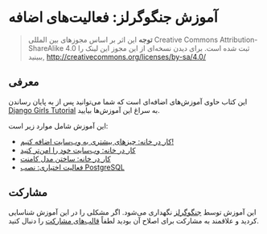 # آموزش جنگوگرلز: فعالیت‌های اضافه 

> **توجه** این اثر بر اساس مجوزهای بین المللی Creative Commons Attribution-ShareAlike 4.0 ثبت شده است. برای دیدن نسخه‌ای از این مجوز این لینک را ببینید,
http://creativecommons.org/licenses/by-sa/4.0/

## معرفی 
این کتاب حاوی آموزش‌های اضافه‌ای است که شما می‌توانید پس از به پایان رساندن [Django Girls Tutorial](http://tutorial.djangogirls.org/) به سراغ این آموزش‌ها بیایید. 

این آموزش شامل موارد زیر است:
* [کار در خانه: چیزهای بیشتری به وب‌سایت اضافه کنیم!](homework/README.md)
* [کار در خانه: وب‌سایت خود را امن‌تر کنید](authentication_authorization/README.md)
* [کار در خانه: ساختن مدل کامنت](homework_create_more_models/README.md)
* [فعالیت اختیاری: نصب PostgreSQL](optional_postgresql_installation/README.md)

## مشارکت 

این آموزش توسط [جنگوگرلز](http://djangogirls.org/) نگهداری می‌شود. اگر مشکلی را در این آموزش شناسایی کردید و علاقمند به مشارکت برای اصلاح آن بودید لطفاً [قالب‌های مشارکت](https://github.com/DjangoGirls/tutorial/blob/master/README.md) را دنبال کنید.
